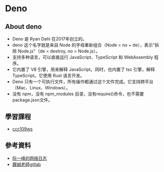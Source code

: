 # Deno
## About deno
* Deno 是 Ryan Dahl 在2017年创立的。
* deno 这个名字就是来自 Node 的字母重新组合（Node = no + de），表示"拆除 Node.js"（de = destroy, no = Node.js）。
* 支持多种语言，可以直接运行 JavaScript、TypeScript 和 WebAssembly 程序。
* 它内置了 V8 引擎，用来解释 JavaScript。同时，也内置了 tsc 引擎，解释 TypeScript。它使用 Rust 语言开发。
* Deno 只有一个可执行文件，所有操作都通过这个文件完成。它支持跨平台（Mac、Linux、Windows）。
* 没有 npm，没有 npm_modules 目录，没有require()命令，也不需要package.json文件。
## 學習課程
* [ccc109ws](https://gitlab.com/ccc109/ws/-/tree/master/deno)

## 參考資料
* [阮一峰的网络日志](https://www.ruanyifeng.com/blog/2020/01/deno-intro.html)
* [鐘誠老師gitlab](https://gitlab.com/ccc109)
